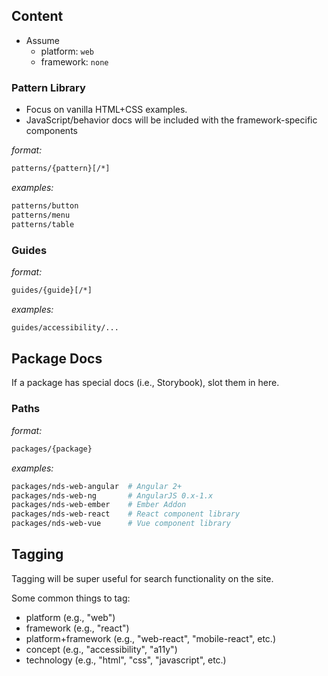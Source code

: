 ## Content
- Assume
  - platform: `web`
  - framework: `none`

### Pattern Library
- Focus on vanilla HTML+CSS examples.
- JavaScript/behavior docs will be included with the framework-specific components

_format:_
```sh
patterns/{pattern}[/*]
```

_examples:_
```sh
patterns/button
patterns/menu
patterns/table
```


### Guides
_format:_
```sh
guides/{guide}[/*]
```
_examples:_
```sh
guides/accessibility/...
```


## Package Docs
If a package has special docs (i.e., Storybook), slot them in here.

### Paths
_format:_
```sh
packages/{package}
```

_examples:_
```sh
packages/nds-web-angular  # Angular 2+
packages/nds-web-ng       # AngularJS 0.x-1.x
packages/nds-web-ember    # Ember Addon
packages/nds-web-react    # React component library
packages/nds-web-vue      # Vue component library
```


## Tagging
Tagging will be super useful for search functionality on the site.

Some common things to tag:

* platform (e.g., "web")
* framework (e.g., "react")
* platform+framework (e.g., "web-react", "mobile-react", etc.)
* concept (e.g., "accessibility", "a11y")
* technology (e.g., "html", "css", "javascript", etc.)
